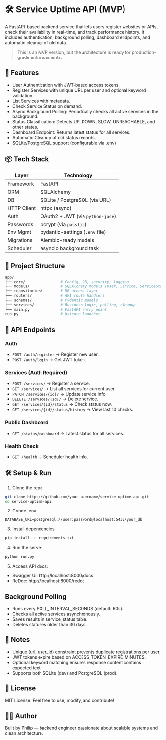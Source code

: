 # 🛠️ Service Uptime API (MVP)

A FastAPI-based backend service that lets users register websites or APIs, check their availability in real-time, and track performance history.
It includes authentication, background polling, dashboard endpoints, and automatic cleanup of old data.

> This is an MVP version, but the architecture is ready for production-grade enhancements.

## 🚀 Features

- User Authentication with JWT-based access tokens.
- Register Services with unique URL per user and optional keyword validation.
- List Services with metadata.
- Check Service Status on demand.
- Async Background Polling: Periodically checks all active services in the background.
- Status Classification: Detects UP, DOWN, SLOW, UNREACHABLE, and other states.
- Dashboard Endpoint: Returns latest status for all services.
- Automatic Cleanup of old status records.
- SQLite/PostgreSQL support (configurable via .env)

## 📦 Tech Stack

| Layer       | Technology                       |
| ----------- | -------------------------------- |
| Framework   | FastAPI                          |
| ORM         | SQLAlchemy                       |
| DB          | SQLite / PostgreSQL (via URL)    |
| HTTP Client | httpx (async)                    |
| Auth        | OAuth2 + JWT (via `python-jose`) |
| Passwords   | bcrypt (via `passlib`)           |
| Env Mgmt    | pydantic-settings (`.env` file)  |
| Migrations  | Alembic-ready models             |
| Scheduler   | asyncio background task          |

## 📁 Project Structure

```bash
app/
├── core/                # Config, DB, security, logging
├── models/              # SQLAlchemy models (User, Service, ServiceStatus)
├── repositories/        # DB access layer
├── routers/             # API route handlers
├── schemas/             # Pydantic models
├── services/            # Business logic, polling, cleanup
└── main.py              # FastAPI entry point
run.py                   # Uvicorn launcher
```

## 🧪 API Endpoints

### Auth
- `POST /auth/register` → Register new user.
- `POST /auth/login` → Get JWT token.

### Services (Auth Required)
- `POST /services/` → Register a service.
- `GET /services/` → List all services for current user.
- `PATCH /services/{id}/` → Update service info.
- `DELETE /services/{id}/` → Delete service.
- `GET /services/{id}/status` → Check status now.
- `GET /services/{id}/status/history` → View last 10 checks.

### Public Dashboard
- `GET /status/dashboard` → Latest status for all services.

### Health Check
- `GET /health` → Scheduler health info.

## 🛠️ Setup & Run

1. Clone the repo
```bash
git clone https://github.com/your-username/service-uptime-api.git
cd service-uptime-api
```

2. Create .env
```env
DATABASE_URL=postgresql://user:password@localhost:5432/your_db
```

3. Install dependencies
```bash
pip install -r requirements.txt
```

4. Run the server
```bash
python run.py
```

5. Access API docs:
- Swagger UI: http://localhost:8000/docs
- ReDoc: http://localhost:8000/redoc

## Background Polling
- Runs every POLL_INTERVAL_SECONDS (default: 60s).
- Checks all active services asynchronously.
- Saves results in service_status table.
- Deletes statuses older than 30 days.

## 📌 Notes
- Unique (url, user_id) constraint prevents duplicate registrations per user.
- JWT tokens expire based on ACCESS_TOKEN_EXPIRE_MINUTES.
- Optional keyword matching ensures response content contains expected text.
- Supports both SQLite (dev) and PostgreSQL (prod).

## 📄 License

MIT License. Feel free to use, modify, and contribute!

## 👨‍💻 Author

Built by Philip — backend engineer passionate about scalable systems and clean architecture.
